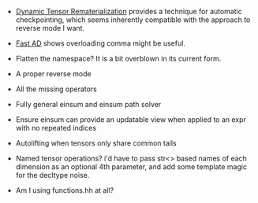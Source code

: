 * [Dynamic Tensor Rematerialization](https://arxiv.org/pdf/2006.09616.pdf) provides a technique for automatic checkpointing, which seems inherently compatible with the approach to reverse mode I want.

* [Fast AD](https://github.com/JamesYang007/FastAD/tree/master/include/fastad_bits/reverse) shows overloading comma might be useful.

* Flatten the namespace? It is a bit overblown in its current form.

* A proper reverse mode

* All the missing operators

* Fully general einsum and einsum path solver

* Ensure einsum can provide an updatable view when applied to an expr with no repeated indices

* Autolifting when tensors only share common tails

* Named tensor operations? i'd have to pass str<> based names of each dimension as an optional 4th parameter, and add some template magic for the decltype noise.

* Am I using functions.hh at all?
